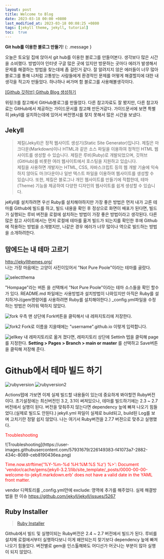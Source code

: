 ```yaml
---
layout: post
title: Welcome to Blog
date: 2023-03-18 00:00 +0800
last_modified_at: 2023-03-18 00:08:25 +0800
tags: [jekyll theme, jekyll, tutorial]
toc:  true
---
```

**Git hub를 이용한 블로그 만들기**!
{: .message }

오늘은 토요일 집에 앉아서 git hub를 이용한 블로그를 만들어본다.
생각보다 많은 시간을 소비했다. 방법이야 인터넷 구글 많은 곳에 있지만 방문하는 곳마다 에러가 발생해서 문제를 해결하는 방법을 찾는데에 좀 걸린거 같다. 잘 알려지지 않은 에러들이 너무 많아 블로그를 통해 나처럼 고통받는 사람들에게 환경적인 문제를 어떻게 해결할지에 대한 내생각을 적고자 만들었다.
하나하나 써가며 함 블로그를 사용해볼생각이다.


<a href="https://iingang.github.io/posts/windows-github-set/">[Github 깃허브] Github Blog 생성하기<a>  

위링크를 참고해서 GitHub블로그를 만들었다. 다른 참고자료도 잘 봤지만, 다른 참고자료는 GitHub에서 제공하는 가이드문서를 참고해 만든거같다. 가이드문서에 보면 특별히 jekyll를 설치하는데에 있어서 버전명시를 찾지 못해서 많은 시간을 보냈다. 

## Jekyll

>제킬(Jekyll)은 정적 웹사이트 생성기(Static Site Generator)입니다. 제킬은 마크다운(Markdown)이나 HTML과 같은 소스 파일을 이용하여 정적인 HTML 웹사이트를 생성할 수 있습니다. 제킬은 루비(Ruby)로 개발되었으며, 깃허브(GitHub)를 비롯한 여러 웹사이트에서 호스팅을 지원하고 있습니다.    
제킬을 사용하면 개발자는 HTML, CSS, 자바스크립트 등의 웹 개발 기술에 익숙하지 않아도 마크다운이나 일반 텍스트 파일을 이용하여 웹사이트를 생성할 수 있습니다. 또한, 제킬은 블로그나 개인 웹사이트를 만들기에 적합한데, 테마(Theme) 기능을 제공하여 다양한 디자인의 웹사이트를 쉽게 생성할 수 있습니다.


jeKyll를 설치하려면 우선 Ruby를 설치해야하지만 가장 좋은 방법은 먼저 내가 고른 테마를 Github에 빌드를 하고, 빌드 내용을 확인 후 정상으로 화면이 배포가 된다면, 빌드가 실행되는 루비 버전을 로컬에 설치하는 방법이 가장 좋은 방법이라고 생각된다. 다른 많은 참고 사이트에서는 먼저 로컬에 테마를 옮겨 빌드가 되는지를 확인한 후에 Github에 적용하는 방법을 소개했지만, 나같은 경우 에러가 너무 많이나 역으로 빌드하는 방법을 소개하려한다.

## 맘에드는 내 테마 고르기

<a href="http://jekyllthemes.org/">http://jekyllthemes.org/</a>  
나는 가장 마음에는 고양이 사진이있어서 "Not Pure Poole"이라는 테마를 골랐다.
 
![selectthema](https://user-images.githubusercontent.com/57931679/226149321-0c5257bc-7d79-4b2d-9b72-3fa864017ac8.png)

"Hompage"라는 버튼 을 선택해서 "Not Pure Poole"이라는 테마 소스들을 확인 할수가 있다. README.md 파일에는 사용방법과 설치방법이 나와있지만 아직은 Ruby를 설치하거나(gem명령어를 사용하려면 Ruby를 설치해야한다.) _config.yml파일을 수정하는 방법은 어려워 택하지 않았다.

![fork](https://user-images.githubusercontent.com/57931679/226149274-19b8bf92-bf0f-4634-9d5c-ddb2df24c7e7.png)
우측 맨 상단에 Fork버튼을 클릭해서 내 레파지토리에 저장한다.

![fork2](https://user-images.githubusercontent.com/57931679/226149331-0512772a-6bde-454d-bc76-a378cddadc23.png)
Fork로 이름을 지을때에는 "username".github.io 이렇게 입력합니다.

![jellkey](https://user-images.githubusercontent.com/57931679/226149349-cadf7680-6397-4dec-93f6-b9d2d46d8d88.png)
내 레파지토리로 옮겨 졌다면, 레파지토리 상단에 Settinh 텝을 클릭해 page를 지정한다. <b>Setting > Pages > Branch > main or master</b> 를 선택하고 Save버튼을 클릭해 저장해 준다.

# Github에서 테마 빌드 하기
![rubyversion](https://user-images.githubusercontent.com/57931679/226149362-7b2aeb55-7b47-47b6-b690-9796c4379388.png)
![rubyversion2](https://user-images.githubusercontent.com/57931679/226149375-f57011c1-d7a5-4b93-9d02-2361e5255b88.png)

Actions텝에 가보면 이제 실제 빌드할 내용들이 있는데 중요하게 봐야할껀 Ruby버전이다. 초기설정에는 최신버전인 3.2, 3.1이 써져있으나, 테마를 빌드하기에는 2.3 ~ 2.7버전에서 실행이 된다. 버전을 맞춰주지 않는다면 dependency 늪에 빠져 나오기 힘들었다.(실제로 빌드도 안된다.)  jekyll.yml 파일이 실제로 build되고, build된 Log를 보며 고치기란 정말 쉽지 않았다. 나는 여기서 Ruby버전을 2.7.7 버젼으로 맞추고 실행했다.

<p style="color: red;">Troubleshooting</p>
![Troubleshooting](https://user-images.githubusercontent.com/57931679/226149383-f41073a7-2882-434c-8089-ceb8190436ea.png)
<p style="color: red;">Time.now.strftime('%Y-%m-%d %H:%M:%S %z') %>': Document 'vendor/cache/gems/jekyll-3.2.1/lib/site_template/_posts/0000-00-00-welcome-to-jekyll.markdown.erb' does not have a valid date in the YAML front matter.
</p>
vendor 디렉토리를  _config.yml안에 exclude: 영역에 추가를 해주었다.
실제 해결방법을 한 이슈 <a href="https://github.com/jekyll/jekyll/issues/5267">https://github.com/jekyll/jekyll/issues/5267</a>  



## Ruby Installer

><a href="https://rubyinstaller.org/downloads/">Ruby Installer</a>

Github에서 빌드 및 실행이되는 Ruby버전은 2.4 ~ 2.7 버전에서 빌드가 된다. 루비를 설치해 로컬에서부터 실행하다보니 이게 왜안되는지 찾기보다 dependency 늪에 빠져 나오기 힘들었다. 버전별로 gem을 인스톨해봐도 어디선가 어긋나는 부분이 많아 실행이 되지 않았다.

